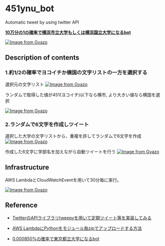 # 451ynu_bot
 Automatic tweet by using twitter API

**[10万分の1の確率で横浜市立大学もしくは横浜国立大学になるbot](https://twitter.com/451ynu_bot)**

[![Image from Gyazo](https://i.gyazo.com/2536c22cb2a53a43afdc71bea01f509b.png)](https://gyazo.com/2536c22cb2a53a43afdc71bea01f509b)


## Description of contents
### 1.約1/2の確率でヨコイチか横国の文字リストの一方を選択する
選択元の文字リスト
[![Image from Gyazo](https://i.gyazo.com/f96634135fbf197d08e5d6617ef9c70c.png)](https://gyazo.com/f96634135fbf197d08e5d6617ef9c70c)

ランダムで取得した値が451(ヨコイチ)以下なら横市, より大きい値なら横国を選択

[![Image from Gyazo](https://i.gyazo.com/12b389bd6dfbec87d2503424dc96c51f.png)](https://gyazo.com/12b389bd6dfbec87d2503424dc96c51f)

### 2.ランダムで6文字を作成しツイート
選択した大学の文字リストから、重複を許してランダムで6文字を作成
[![Image from Gyazo](https://i.gyazo.com/611762d0641bafb20d6d3b7fc8e115e4.png)](https://gyazo.com/611762d0641bafb20d6d3b7fc8e115e4)

作成した6文字に学部名を加えながら自動ツイートを行う
[![Image from Gyazo](https://i.gyazo.com/68f809385a5764457809e79d22c2a1a3.png)](https://gyazo.com/68f809385a5764457809e79d22c2a1a3)

## Infrastructure
AWS LambdaとCloudWatchEventを用いて30分毎に実行。

[![Image from Gyazo](https://i.gyazo.com/fd4e33031bdf3822246c68322c66c8b0.png)](https://gyazo.com/fd4e33031bdf3822246c68322c66c8b0)

## Reference
- [TwitterのAPIライブラリtweepyを用いて定期ツイート等を実装してみる](https://qiita.com/macaroni10y/items/373f5451c93b824b30fe)

- [AWS LambdaにPythonをモジュール毎zipでアップロードする方法](https://www.suzu6.net/posts/83-lambda-zip/)

- [0.000850%の確率で東京都立大学になるbot](https://twitter.com/bot_tmu_850)